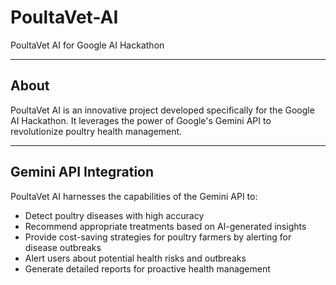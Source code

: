 # PoultaVet-AI

PoultaVet AI for Google AI Hackathon

---

## About

PoultaVet AI is an innovative project developed specifically for the Google AI Hackathon. It leverages the power of Google's Gemini API to revolutionize poultry health management.

---

## Gemini API Integration

PoultaVet AI harnesses the capabilities of the Gemini API to:

- Detect poultry diseases with high accuracy
- Recommend appropriate treatments based on AI-generated insights
- Provide cost-saving strategies for poultry farmers by alerting for disease outbreaks
- Alert users about potential health risks and outbreaks
- Generate detailed reports for proactive health management
